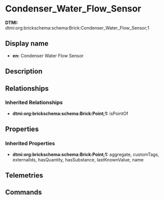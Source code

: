 # Condenser_Water_Flow_Sensor
**DTMI:** dtmi:org:brickschema:schema:Brick:Condenser_Water_Flow_Sensor;1
## Display name
- **en:** Condenser Water Flow Sensor
## Description
## Relationships
### Inherited Relationships
* **dtmi:org:brickschema:schema:Brick:Point;1:** isPointOf
## Properties
### Inherited Properties
* **dtmi:org:brickschema:schema:Brick:Point;1:** aggregate, customTags, externalIds, hasQuantity, hasSubstance, lastKnownValue, name
## Telemetries
## Commands
